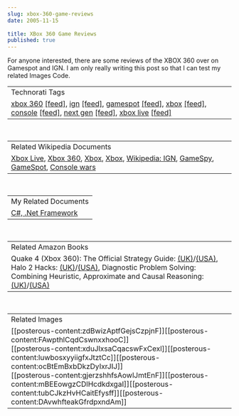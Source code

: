 ```yaml
---
slug: xbox-360-game-reviews
date: 2005-11-15
 
title: XBox 360 Game Reviews
published: true
---
```

For anyone interested, there are some reviews of the XBOX 360 over on Gamespot and IGN.  I am only really writing this post so that I can test my related Images Code.<p /><table class="TechnoratiHead TagHeader">
<tr><td>Technorati Tags</td></tr>
<tr class="Technorati"><td>
<a href="http://www.technorati.com/tag/xbox%20360" class="Tag" rel="tag">xbox 360</a> <a href="http://feeds.technorati.com/feed/posts/tag/xbox%20360" class="Tag">[feed]</a>, <a href="http://www.technorati.com/tag/ign" class="Tag" rel="tag">ign</a> <a href="http://feeds.technorati.com/feed/posts/tag/ign" class="Tag">[feed]</a>, <a href="http://www.technorati.com/tag/gamespot" class="Tag" rel="tag">gamespot</a> <a href="http://feeds.technorati.com/feed/posts/tag/gamespot" class="Tag">[feed]</a>, <a href="http://www.technorati.com/tag/xbox" class="Tag" rel="tag">xbox</a> <a href="http://feeds.technorati.com/feed/posts/tag/xbox" class="Tag">[feed]</a>, <a href="http://www.technorati.com/tag/console" class="Tag" rel="tag">console</a> <a href="http://feeds.technorati.com/feed/posts/tag/console" class="Tag">[feed]</a>, <a href="http://www.technorati.com/tag/next%20gen" class="Tag" rel="tag">next gen</a> <a href="http://feeds.technorati.com/feed/posts/tag/next%20gen" class="Tag">[feed]</a>, <a href="http://www.technorati.com/tag/xbox%20live" class="Tag" rel="tag">xbox live</a> <a href="http://feeds.technorati.com/feed/posts/tag/xbox%20live" class="Tag">[feed]</a>
</td></tr>
</table><br /><table class="TechnoratiHead TagHeader">
<tr><td>Related Wikipedia Documents</td></tr>
<tr class="Technorati"><td>
<a href="http://en.wikipedia.org/wiki/Xbox_Live" class="Tag" rel="tag">Xbox Live</a>, <a href="http://en.wikipedia.org/wiki/Xbox_360" class="Tag" rel="tag">Xbox 360</a>, <a href="http://en.wikipedia.org/wiki/Xbox" class="Tag" rel="tag">Xbox</a>, <a href="http://en.wikipedia.org/wiki/X_box" class="Tag" rel="tag">Xbox</a>, <a href="http://en.wikipedia.org/wiki/IGN" class="Tag" rel="tag">Wikipedia: IGN</a>, <a href="http://en.wikipedia.org/wiki/GameSpy" class="Tag" rel="tag">GameSpy</a>, <a href="http://en.wikipedia.org/wiki/GameSpot" class="Tag" rel="tag">GameSpot</a>, <a href="http://en.wikipedia.org/wiki/Console_wars" class="Tag" rel="tag">Console wars</a>
</td></tr>
</table><br /><table class="TechnoratiHead TagHeader">
<tr><td>My Related Documents</td></tr>
<tr class="Technorati"><td><a href="http://www.kinlan.co.uk/" class="Tag" rel="tag">C#, .Net Framework</a></td></tr>
</table><br /><table class="TechnoratiHead TagHeader">
<tr><td>Related Amazon Books</td></tr>
<tr class="Technorati"><td>Quake 4 (Xbox 360): The Official Strategy Guide: <a href="http://www.amazon.co.uk/exec/obidos/redirect?tag=cnetfra-21%26link_code=xm2%26camp=2025%26creative=165953%26path=http://www.amazon.co.uk/gp/redirect.html%253fASIN=0761552626%2526tag=cnetfra-21%2526lcode=xm2%2526cID=2025%2526ccmID=165953%2526location=/o/ASIN/0761552626%25253FSubscriptionId=0CM2PVF6VAHJQKW5G782" class="Tag" rel="tag">(UK)</a>/<a href="http://www.amazon.com/exec/obidos/redirect?tag=cnetfra-20%26link_code=xm2%26camp=2025%26creative=165953%26path=http://www.amazon.com/gp/redirect.html%253fASIN=0761552626%2526tag=cnetfra-20%2526lcode=xm2%2526cID=2025%2526ccmID=165953%2526location=/o/ASIN/0761552626%25253FSubscriptionId=0CM2PVF6VAHJQKW5G782" class="Tag" rel="tag">(USA)</a>, Halo 2 Hacks: <a href="http://www.amazon.co.uk/exec/obidos/redirect?tag=cnetfra-21%26link_code=xm2%26camp=2025%26creative=165953%26path=http://www.amazon.co.uk/gp/redirect.html%253fASIN=0596100590%2526tag=cnetfra-21%2526lcode=xm2%2526cID=2025%2526ccmID=165953%2526location=/o/ASIN/0596100590%25253FSubscriptionId=0CM2PVF6VAHJQKW5G782" class="Tag" rel="tag">(UK)</a>/<a href="http://www.amazon.com/exec/obidos/redirect?tag=cnetfra-20%26link_code=xm2%26camp=2025%26creative=165953%26path=http://www.amazon.com/gp/redirect.html%253fASIN=0596100590%2526tag=cnetfra-20%2526lcode=xm2%2526cID=2025%2526ccmID=165953%2526location=/o/ASIN/0596100590%25253FSubscriptionId=0CM2PVF6VAHJQKW5G782" class="Tag" rel="tag">(USA)</a>, Diagnostic Problem Solving: Combining Heuristic, Approximate and Causal Reasoning: <a href="http://www.amazon.co.uk/exec/obidos/redirect?tag=cnetfra-21%26link_code=xm2%26camp=2025%26creative=165953%26path=http://www.amazon.co.uk/gp/redirect.html%253fASIN=0442237987%2526tag=cnetfra-21%2526lcode=xm2%2526cID=2025%2526ccmID=165953%2526location=/o/ASIN/0442237987%25253FSubscriptionId=0CM2PVF6VAHJQKW5G782" class="Tag" rel="tag">(UK)</a>/<a href="http://www.amazon.com/exec/obidos/redirect?tag=cnetfra-20%26link_code=xm2%26camp=2025%26creative=165953%26path=http://www.amazon.com/gp/redirect.html%253fASIN=0442237987%2526tag=cnetfra-20%2526lcode=xm2%2526cID=2025%2526ccmID=165953%2526location=/o/ASIN/0442237987%25253FSubscriptionId=0CM2PVF6VAHJQKW5G782" class="Tag" rel="tag">(USA)</a>
</td></tr>
</table><br /><table class="TechnoratiHead TagHeader">
<tr><td>Related Images</td></tr>
<tr class="Technorati"><td>
<span>[[posterous-content:zdBwizAptfGejsCzpjnF]]</span><span>[[posterous-content:FAwpthlCqdCswnxxhooC]]</span><br /><span>[[posterous-content:xduJlxsaCqacswFxCexl]]</span><span>[[posterous-content:luwbosxyyiigfxJtztCc]]</span><span>[[posterous-content:ocBtEmBxbDkzDyIxrJIJ]]</span><br /><span>[[posterous-content:gjerzshhfsAowlJmtEnF]]</span><span>[[posterous-content:mBEEowgzCDlHcdkdxgaI]]</span><span>[[posterous-content:tubCJkzHvHCaitEfysff]]</span><span>[[posterous-content:DAvwhfteakGfrdpxndAm]]</span>
</td></tr>
</table><br /><div class="blogger-post-footer"><img class="posterous_download_image" src="https://blogger.googleusercontent.com/tracker/8109338-113206194238254707?l=www.kinlan.co.uk%2Findex.html" height="1" alt="" width="1" /></div>

